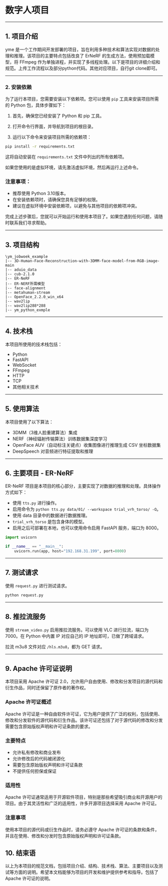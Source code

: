 # 数字人项目

---

## 1. 项目介绍

yme 是一个工作期间开发部署的项目，旨在利用多种技术和算法实现对数据的处理和推理。该项目的主要特点包括改良了 ErNeRF 的生成方法，使用预加载模型，将 FFmpeg 作为单独进程，并实现了多线程处理。以下是项目的详细介绍和规范。上传工作流程以及部分python代码。其他对应项目，自行git clone即可。

---

### 2. 安装依赖

为了运行本项目，您需要安装以下依赖项。您可以使用 `pip` 工具来安装项目所需的 Python 包，具体步骤如下：

1. 首先，确保您已经安装了 Python 和 pip 工具。

2. 打开命令行界面，并导航到项目的根目录。

3. 运行以下命令来安装项目所需的依赖项：

```bash
pip install -r requirements.txt
```

这将自动安装在 `requirements.txt` 文件中列出的所有依赖项。

如果您使用的是虚拟环境，请先激活虚拟环境，然后再运行上述命令。

### 注意事项：

- 推荐使用 Python 3.10版本。
- 在安装依赖项时，请确保您具有足够的权限。
- 建议在虚拟环境中安装依赖项，以避免与其他项目的依赖项冲突。

完成上述步骤后，您就可以开始运行和使用本项目了。如果您遇到任何问题，请随时联系我们寻求帮助。



---

## 3. 项目结构

```
\ym_jobwoek_example
|-- 3D-Human-Face-Reconstruction-with-3DMM-face-model-from-RGB-image-main
|-- aduio_data
|-- cub-2.1.0
|-- ER-NeRF
|-- ER-NERF所需模型
|-- face-alignment
|-- metahuman-stream
|-- OpenFace_2.2.0_win_x64
|-- wav2lip
|-- wav2lip288*288
|-- ym_python_exmple
```

---

## 4. 技术栈

本项目所使用的技术栈包括：

- Python
- FastAPI
- WebSocket
- FFmpeg
- HTTP
- TCP
- 其他相关技术

---

## 5. 使用算法

本项目使用了以下算法：

- 3DMM（3维人脸重建算法）集成
- NERF（神经辐射传输算法）训练数据集深度学习
- OpenFace AUV（自动标注关键点）收集图像进行推理生成 CSV 坐标数据集
- DeepSpeech 对音频进行特征提取和推理

---

## 6. 主要项目 - ER-NeRF

ER-NeRF 项目是本项目的核心部分，主要实现了对数据的推理和处理。具体操作方式如下：

- 使用 `tts.py` 进行操作。
- 启用命令为 `python tts.py data/01/ --workspace trial_vrh_torso/ -O`。
- 使用 data 目录中的数据进行数据推理。
- `trial_vrh_torso` 是包含身体的模型。
- 启用之后可部署在本地，也可以使用命令启用 FastAPI 服务，端口为 8000。

```python
import uvicorn

if __name__ == "__main__":
    uvicorn.run(app, host="192.168.31.199", port=8000)
```

---

## 7. 测试请求

使用 `request.py` 进行测试请求。

```python
python request.py
```

---

## 8. 推拉流服务

使用 `stream_video.py` 启用推拉流服务。可以使用 VLC 进行拉流，端口为 7000。在 Python 中内置 IP 对应自己的 IP 地址即可，已做了跨域请求。

拉流 m3u8 文件对应 `/hls.m3u8`，都为 GET 请求。

---

## 9. Apache 许可证说明

本项目采用 Apache 许可证 2.0，允许用户自由使用、修改和分发项目的源代码和衍生作品，同时还保留了原作者的著作权。

### Apache 许可证概述

Apache 许可证是一种自由软件许可证，它为用户提供了广泛的权利，包括使用、修改和分发软件的源代码和衍生作品。该许可证还包括了对于源代码的修改和分发需要包含原始版权声明和许可证条款的要求。

### 主要特点

- 允许私有修改和商业发布
- 允许修改后的代码被闭源化
- 需要包含原始版权声明和许可证条款
- 不提供任何担保或保证

### 适用性

Apache 许可证通常适用于开源软件项目，特别是那些希望吸引商业和开源用户的项目。由于其灵活性和广泛的适用性，许多开源项目选择采用 Apache 许可证。

### 注意事项

使用本项目的源代码或衍生作品时，请务必遵守 Apache 许可证的条款和条件，并且在使用、修改和分发时包含原始版权声明和许可证条款。

## 10. 结束语

以上为本项目的规范文档，包括项目介绍、结构、技术栈、算法、主要项目以及测试等方面的说明。希望本文档能够为项目的开发和维护提供参考和指导。包括了 Apache 许可证的说明。
